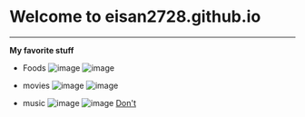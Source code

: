 # Welcome to eisan2728.github.io
---
**My favorite stuff**
- Foods 
![image](https://static.toiimg.com/thumb/61589069.cms?width=1200&height=900)
![image](https://www.aheadofthyme.com/wp-content/uploads/2021/01/spaghetti-carbonara.jpg)

- movies 
![image](https://assets-prd.ignimgs.com/2022/10/03/wakanda-forever-poster-button-1664815714839.jpg)
![image](https://lumiere-a.akamaihd.net/v1/images/p_drstrangeinthemultiverseofmadness_245_476cabb1.jpeg)

- music
![image](https://user-images.githubusercontent.com/118230131/202069256-403e49b0-0ae3-4423-919f-684807ed1a7e.png)
![image](https://i.pinimg.com/originals/83/d0/69/83d069b306ad67a39cf7040fe32ed9a9.jpg)
[Don't](https://youtu.be/Yy4aGQF-p4g)
